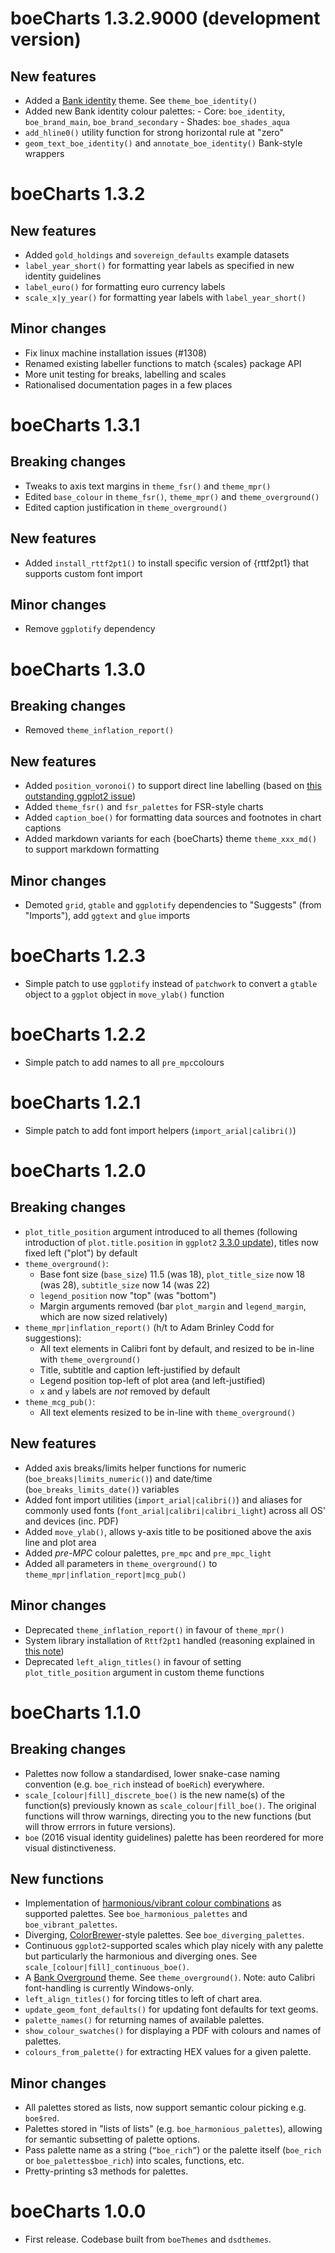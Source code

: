 # boeCharts 1.3.2.9000 (development version)

## New features

- Added a [Bank identity]() theme. See `theme_boe_identity()`
- Added new Bank identity colour palettes:
        - Core: `boe_identity`, `boe_brand_main`, `boe_brand_secondary`
        - Shades: `boe_shades_aqua`
- `add_hline0()` utility function for strong horizontal rule at "zero"
- `geom_text_boe_identity()` and `annotate_boe_identity()` Bank-style wrappers 

# boeCharts 1.3.2

## New features

- Added `gold_holdings` and `sovereign_defaults` example datasets
- `label_year_short()` for formatting year labels as specified in new identity 
guidelines
- `label_euro()` for formatting euro currency labels
- `scale_x|y_year()` for formatting year labels with `label_year_short()`

## Minor changes

- Fix linux machine installation issues (#1308)
- Renamed existing labeller functions to match {scales} package API
- More unit testing for breaks, labelling and scales
- Rationalised documentation pages in a few places

# boeCharts 1.3.1

## Breaking changes

- Tweaks to axis text margins in `theme_fsr()` and `theme_mpr()`
- Edited `base_colour` in `theme_fsr()`, `theme_mpr()` and `theme_overground()`
- Edited caption justification in `theme_overground()`

## New features

- Added `install_rttf2pt1()` to install specific version of {rttf2pt1} that supports custom font import

## Minor changes

- Remove `ggplotify` dependency

# boeCharts 1.3.0

## Breaking changes

- Removed `theme_inflation_report()`

## New features

- Added `position_voronoi()` to support direct line labelling (based on [this outstanding ggplot2 issue](https://github.com/tidyverse/ggplot2/issues/3093))
- Added `theme_fsr()` and `fsr_palettes` for FSR-style charts
- Added `caption_boe()` for formatting data sources and footnotes in chart captions
- Added markdown variants for each {boeCharts} theme `theme_xxx_md()` to support markdown formatting

## Minor changes

- Demoted `grid`, `gtable` and `ggplotify` dependencies to "Suggests" (from "Imports"), add `ggtext` and `glue` imports

# boeCharts 1.2.3

- Simple patch to use `ggplotify` instead of `patchwork` to convert a `gtable`
object to a `ggplot` object in `move_ylab()` function

# boeCharts 1.2.2

- Simple patch to add names to all `pre_mpc`colours

# boeCharts 1.2.1

- Simple patch to add font import helpers (`import_arial|calibri()`)

# boeCharts 1.2.0

## Breaking changes

- `plot_title_position` argument introduced to all themes (following introduction of `plot.title.position` in `ggplot2` [3.3.0 update](https://www.tidyverse.org/blog/2020/03/ggplot2-3-3-0/#grab-bag)), titles now fixed left ("plot") by default 
- `theme_overground()`:
    - Base font size (`base_size`) 11.5 (was 18), `plot_title_size` now 18 (was 28), `subtitle_size` now 14 (was 22)
    - `legend_position` now "top" (was "bottom")
    - Margin arguments removed (bar `plot_margin` and `legend_margin`, which are now sized relatively)
- `theme_mpr|inflation_report()` (h/t to Adam Brinley Codd for suggestions):
    - All text elements in Calibri font by default, and resized to be in-line with `theme_overground()`
    - Title, subtitle and caption left-justified by default
    - Legend position top-left of plot area (and left-justified)
    - `x` and `y` labels are *not* removed by default
- `theme_mcg_pub()`:
    - All text elements resized to be in-line with `theme_overground()`
    

## New features

- Added axis breaks/limits helper functions for numeric (`boe_breaks|limits_numeric()`) and date/time (`boe_breaks_limits_date()`) variables
- Added font import utilities (`import_arial|calibri()`) and aliases for commonly used fonts (`font_arial|calibri|calibri_light`) across all OS' and devices (inc. PDF)
- Added `move_ylab()`, allows y-axis title to be positioned above the axis line and plot area
- Added *pre-MPC* colour palettes, `pre_mpc` and `pre_mpc_light`
- Added all parameters in `theme_overground()` to `theme_mpr|inflation_report|mcg_pub()`

## Minor changes

- Deprecated `theme_inflation_report()` in favour of `theme_mpr()`
- System library installation of `Rttf2pt1` handled (reasoning explained in [this note](http://collaborate/workspaces/RHelpCentre/R%20Markdown/Importing_Custom_Fonts.html))
- Deprecated `left_align_titles()` in favour of setting `plot_title_position` argument in custom theme functions

# boeCharts 1.1.0

## Breaking changes

* Palettes now follow a standardised, lower snake-case naming convention (e.g. `boe_rich` instead of `boeRich`) everywhere.
* `scale_[colour|fill]_discrete_boe()` is the new name(s) of the function(s) previously known as `scale_colour|fill_boe()`. The original functions will throw warnings, directing you to the new functions (but will throw errrors in future versions).
* `boe` (2016 visual identity guidelines) palette has been reordered for more visual distinctiveness.

## New functions

* Implementation of [harmonious/vibrant colour combinations](https://bankofengland.frontify.com/d/RPk6pMZziBFw/bank-standards#/brand-elements/colour-palette) as supported palettes. See `boe_harmonious_palettes` and `boe_vibrant_palettes`.
* Diverging, [ColorBrewer](http://colorbrewer2.org/#type=sequential&scheme=BuGn&n=3)-style palettes. See `boe_diverging_palettes`.
* Continuous `ggplot2`-supported scales which play nicely with any palette but particularly the harmonious and diverging ones. See `scale_[colour|fill]_continuous_boe()`. 
* A [Bank Overground](https://www.bankofengland.co.uk/bank-overground) theme. See `theme_overground()`. Note: auto Calibri font-handling is currently Windows-only.
* `left_align_titles()` for forcing titles to left of chart area.
* `update_geom_font_defaults()` for updating font defaults for text geoms.
* `palette_names()` for returning names of available palettes.
* `show_colour_swatches()` for displaying a PDF with colours and names of palettes.
* `colours_from_palette()` for extracting HEX values for a given palette.

## Minor changes

* All palettes stored as lists, now support semantic colour picking e.g. `boe$red`.
* Palettes stored in "lists of lists" (e.g. `boe_harmonious_palettes`), allowing for semantic subsetting of palette options.
* Pass palette name as a string (`“boe_rich”`) or the palette itself (`boe_rich` or `boe_palettes$boe_rich`) into scales, functions, etc.
* Pretty-printing s3 methods for palettes.


# boeCharts 1.0.0

* First release. Codebase built from `boeThemes` and `dsdthemes`.



